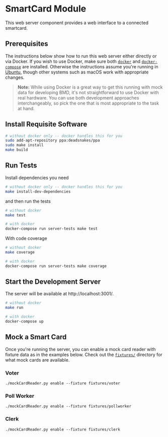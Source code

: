 # SmartCard Module

This web server component provides a web interface to a connected smartcard.

## Prerequisites

The instructions below show how to run this web server either directly or via Docker. If you wish to use Docker, make sure both [`docker`](https://docs.docker.com/install/) and [`docker-compose`](https://docs.docker.com/compose/install/) are installed. Otherwise the instructions assume you're running in [Ubuntu](http://ubuntu.com), though other systems such as macOS work with appropriate changes.

> **Note:** While using Docker is a great way to get this running with mock data for developing BMD, it's not straightforward to use Docker with real hardware. You can use both development approaches interchangeably, so pick the one that is most appropriate to the task at hand.

## Install Requisite Software

```sh
# without docker only -- docker handles this for you
sudo add-apt-repository ppa:deadsnakes/ppa
sudo make install
make build
```

## Run Tests

Install dependencies you need

```sh
# without docker only -- docker handles this for you
make install-dev-dependencies
```

and then run the tests

```sh
# without docker
make test

# with docker
docker-compose run server-tests make test
```

With code coverage

```sh
# without docker
make coverage

# with docker
docker-compose run server-tests make coverage
```

## Start the Development Server

The server will be available at http://localhost:3001/.

```sh
# without docker
make run

# with docker
docker-compose up
```

## Mock a Smart Card

Once you're running the server, you can enable a mock card reader with fixture data as in the examples below. Check out the [`fixtures/`](./fixtures) directory for what mock cards are available.

### Voter

```
./mockCardReader.py enable --fixture fixtures/voter
```

### Poll Worker

```
./mockCardReader.py enable --fixture fixtures/pollworker
```

### Clerk

```
./mockCardReader.py enable --fixture fixtures/clerk
```
